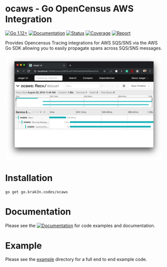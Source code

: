 # ocaws - Go OpenCensus AWS Integration

[![Go 1.12+][goversion-image]][goversion-url]
[![Documentation][godoc-image]][godoc-url]
[![Status][circle-image]][circle-url]
[![Coverage][cover-image]][cover-url]
[![Report][report-image]][report-url]

Provides Opencensus Tracing integrations for AWS SQS/SNS via the AWS Go SDK
allowing you to easily propagate spans across SQS/SNS messages.

![jaeger tracing example][jaeger]

# Installation

```
go get go.krak3n.codes/ocaws
```

# Documentation

Please see the [![Documentation][godoc-image]][godoc-url] for code examples and
documentation.

# Example

Please see the [example](example) directory for a full end to end example code.

[goversion-image]: https://img.shields.io/badge/Go-1.12+-00ADD8.svg
[goversion-url]: https://golang.org/
[godoc-image]: https://img.shields.io/badge/godoc-reference-00ADD8.svg
[godoc-url]: https://godoc.org/go.krak3n.codes/ocaws
[circle-image]: https://circleci.com/gh/krak3n/ocaws.svg?style=shield
[circle-url]: https://circleci.com/gh/krak3n/ocaws
[cover-image]: https://codecov.io/gh/krak3n/ocaws/branch/master/graph/badge.svg
[cover-url]: https://codecov.io/gh/krak3n/ocaws
[report-image]: https://goreportcard.com/badge/github.com/krak3n/ocaws
[report-url]: https://goreportcard.com/report/github.com/krak3n/ocaws
[jaeger]: assets/jaeger.png "Jaeger Tracing Example"
